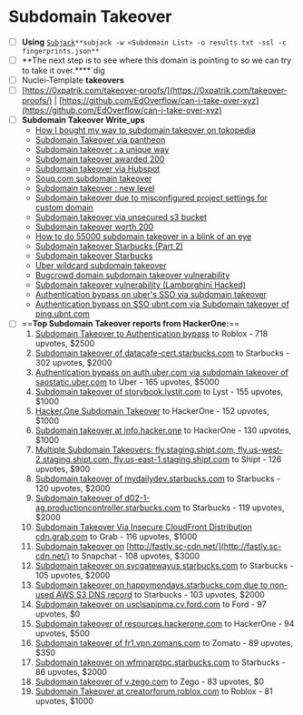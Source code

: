 # Subdomain Takeover

* [ ] **Using** [`Subjack`](https://github.com/haccer/subjack)`**subjack -w <Subdomain List> -o results.txt -ssl -c fingerprints.json**`
* [ ] \*\*The next step is to see where this domain is pointing to so we can try to take it over.\*\*\*\*\`dig
* [ ] Nuclei-Template **takeovers**
* [ ] [https://0xpatrik.com/takeover-proofs/](https://0xpatrik.com/takeover-proofs/) | [https://github.com/EdOverflow/can-i-take-over-xyz](https://github.com/EdOverflow/can-i-take-over-xyz)
* [ ] **Subdomain Takeover Write\_ups**
  * [How I bought my way to subdomain takeover on tokopedia](https://medium.com/bugbountywriteup/how-i-bought-my-way-to-subdomain-takeover-on-tokopedia-8c6697c85b4d)
  * [Subdomain Takeover via pantheon](https://smaranchand.com.np/2019/12/subdomain-takeover-via-pantheon/)
  * [Subdomain takeover : a unique way](https://www.mohamedharon.com/2019/11/subdomain-takeover-via.html)
  * [Subdomain takeover awarded 200](https://medium.com/@friendly\_/subdomain-takeover-awarded-200-8296f4abe1b0)
  * [Subdomain takeover via Hubspot](https://www.mohamedharon.com/2019/02/subdomain-takeover-via-hubspot.html)
  * [Souq.com subdomain takeover](https://www.mohamedharon.com/2019/02/souqcom-subdomain-takeover-via.html)
  * [Subdomain takeover : new level](https://medium.com/bugbountywriteup/subdomain-takeover-new-level-43f88b55e0b2)
  * [Subdomain takeover due to misconfigured project settings for custom domain](https://medium.com/@prial261/subdomain-takeover-dew-to-missconfigured-project-settings-for-custom-domain-46e90e702969)
  * [Subdomain takeover via unsecured s3 bucket](https://blog.securitybreached.org/2018/09/24/subdomain-takeover-via-unsecured-s3-bucket/)
  * [Subdomain takeover worth 200](https://medium.com/@alirazzaq/subdomain-takeover-worth-200-ed73f0a58ffe)
  * [How to do 55000 subdomain takeover in a blink of an eye](https://medium.com/@thebuckhacker/how-to-do-55-000-subdomain-takeover-in-a-blink-of-an-eye-a94954c3fc75)
  * [Subdomain takeover Starbucks (Part 2)](https://0xpatrik.com/subdomain-takeover-starbucks-ii/)
  * [Subdomain takeover Starbucks](https://0xpatrik.com/subdomain-takeover-starbucks/)
  * [Uber wildcard subdomain takeover](https://blog.securitybreached.org/2017/11/20/uber-wildcard-subdomain-takeover)
  * [Bugcrowd domain subdomain takeover vulnerability](https://blog.securitybreached.org/2017/10/10/bugcrowds-domain-subdomain-takeover-vulnerability)
  * [Subdomain takeover vulnerability (Lamborghini Hacked)](https://blog.securitybreached.org/2017/10/10/subdomain-takeover-lamborghini-hacked/)
  * [Authentication bypass on uber's SSO via subdomain takeover](https://www.arneswinnen.net/2017/06/authentication-bypass-on-ubers-sso-via-subdomain-takeover/)
  * [Authentication bypass on SSO ubnt.com via Subdomain takeover of ping.ubnt.com](https://www.arneswinnen.net/2016/11/authentication-bypass-on-sso-ubnt-com-via-subdomain-takeover-of-ping-ubnt-com/)
* [ ] \==**Top Subdomain Takeover reports from HackerOne:**==
  1. [Subdomain Takeover to Authentication bypass](https://hackerone.com/reports/335330) to Roblox - 718 upvotes, $2500
  2. [Subdomain takeover of datacafe-cert.starbucks.com](https://hackerone.com/reports/665398) to Starbucks - 302 upvotes, $2000
  3. [Authentication bypass on auth.uber.com via subdomain takeover of saostatic.uber.com](https://hackerone.com/reports/219205) to Uber - 165 upvotes, $5000
  4. [Subdomain takeover of storybook.lystit.com](https://hackerone.com/reports/779442) to Lyst - 155 upvotes, $1000
  5. [Hacker.One Subdomain Takeover](https://hackerone.com/reports/159156) to HackerOne - 152 upvotes, $1000
  6. [Subdomain takeover at info.hacker.one](https://hackerone.com/reports/202767) to HackerOne - 130 upvotes, $1000
  7. [Multiple Subdomain Takeovers: fly.staging.shipt.com, fly.us-west-2.staging.shipt.com, fly.us-east-1.staging.shipt.com](https://hackerone.com/reports/576857) to Shipt - 126 upvotes, $900
  8. [Subdomain takeover of mydailydev.starbucks.com](https://hackerone.com/reports/570651) to Starbucks - 120 upvotes, $2000
  9. [Subdomain takeover of d02-1-ag.productioncontroller.starbucks.com](https://hackerone.com/reports/661751) to Starbucks - 119 upvotes, $2000
  10. [Subdomain Takeover Via Insecure CloudFront Distribution cdn.grab.com](https://hackerone.com/reports/352869) to Grab - 116 upvotes, $1000
  11. [Subdomain takeover on](https://hackerone.com/reports/154425) [http://fastly.sc-cdn.net/](http://fastly.sc-cdn.net/) to Snapchat - 108 upvotes, $3000
  12. [Subdomain takeover on svcgatewayus.starbucks.com](https://hackerone.com/reports/325336) to Starbucks - 105 upvotes, $2000
  13. [Subdomain takeover on happymondays.starbucks.com due to non-used AWS S3 DNS record](https://hackerone.com/reports/186766) to Starbucks - 103 upvotes, $2000
  14. [Subdomain takeover on usclsapipma.cv.ford.com](https://hackerone.com/reports/484420) to Ford - 97 upvotes, $0
  15. [Subdomain takeover of resources.hackerone.com](https://hackerone.com/reports/863551) to HackerOne - 94 upvotes, $500
  16. [Subdomain takeover of fr1.vpn.zomans.com](https://hackerone.com/reports/1182864) to Zomato - 89 upvotes, $350
  17. [Subdomain takeover on wfmnarptpc.starbucks.com](https://hackerone.com/reports/388622) to Starbucks - 86 upvotes, $2000
  18. [Subdomain takeover of v.zego.com](https://hackerone.com/reports/1180697) to Zego - 83 upvotes, $0
  19. [Subdomain Takeover at creatorforum.roblox.com](https://hackerone.com/reports/264494) to Roblox - 81 upvotes, $1000
